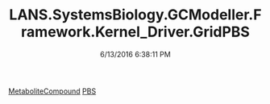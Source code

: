 ﻿---
title: LANS.SystemsBiology.GCModeller.Framework.Kernel_Driver.GridPBS
date: 6/13/2016 6:38:11 PM
---

[MetaboliteCompound](T-LANS.SystemsBiology.GCModeller.Framework.Kernel_Driver.GridPBS.MetaboliteCompound.html)
[PBS](T-LANS.SystemsBiology.GCModeller.Framework.Kernel_Driver.GridPBS.PBS.html)
